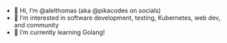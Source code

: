 - 👋 Hi, I’m @alelthomas (aka @pikacodes on socials)
- 👀 I’m interested in software development, testing, Kubernetes, web dev, and community
- 🌱 I’m currently learning Golang!

<!---
alelthomas/alelthomas is a ✨ special ✨ repository because its `README.md` (this file) appears on your GitHub profile.
You can click the Preview link to take a look at your changes.
--->

